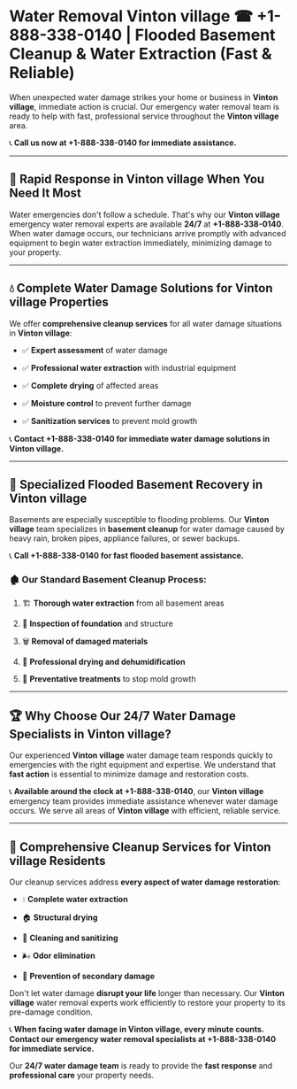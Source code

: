 # Water Removal Vinton village ☎ +1-888-338-0140 | Flooded Basement Cleanup & Water Extraction (Fast & Reliable)

When unexpected water damage strikes your home or business in **Vinton village**, immediate action is crucial. Our emergency water removal team is ready to help with fast, professional service throughout the **Vinton village** area. 

📞 **Call us now at +1-888-338-0140 for immediate assistance.**
---
## 🚀 Rapid Response in Vinton village When You Need It Most
Water emergencies don't follow a schedule. That's why our **Vinton village** emergency water removal experts are available **24/7** at **+1-888-338-0140**. When water damage occurs, our technicians arrive promptly with advanced equipment to begin water extraction immediately, minimizing damage to your property.
---
## 💧 Complete Water Damage Solutions for Vinton village Properties
We offer **comprehensive cleanup services** for all water damage situations in **Vinton village**:
- ✅ **Expert assessment** of water damage  
- ✅ **Professional water extraction** with industrial equipment  
- ✅ **Complete drying** of affected areas  
- ✅ **Moisture control** to prevent further damage  
- ✅ **Sanitization services** to prevent mold growth  
📞 **Contact +1-888-338-0140 for immediate water damage solutions in Vinton village.**
---
## 🌊 Specialized Flooded Basement Recovery in Vinton village
Basements are especially susceptible to flooding problems. Our **Vinton village** team specializes in **basement cleanup** for water damage caused by heavy rain, broken pipes, appliance failures, or sewer backups. 
📞 **Call +1-888-338-0140 for fast flooded basement assistance.**
### 🏚️ Our Standard Basement Cleanup Process:
1. 🏗️ **Thorough water extraction** from all basement areas  
2. 🔎 **Inspection of foundation** and structure  
3. 🗑️ **Removal of damaged materials**  
4. 💨 **Professional drying and dehumidification**  
5. 🚫 **Preventative treatments** to stop mold growth  
---
## 🏆 Why Choose Our 24/7 Water Damage Specialists in Vinton village?
Our experienced **Vinton village** water damage team responds quickly to emergencies with the right equipment and expertise. We understand that **fast action** is essential to minimize damage and restoration costs.
📞 **Available around the clock at +1-888-338-0140**, our **Vinton village** emergency team provides immediate assistance whenever water damage occurs. We serve all areas of **Vinton village** with efficient, reliable service.
---
## 🧹 Comprehensive Cleanup Services for Vinton village Residents
Our cleanup services address **every aspect of water damage restoration**:
- 💧 **Complete water extraction**  
- 🏠 **Structural drying**  
- 🧼 **Cleaning and sanitizing**  
- 🌬️ **Odor elimination**  
- 🚫 **Prevention of secondary damage**  
Don't let water damage **disrupt your life** longer than necessary. Our **Vinton village** water removal experts work efficiently to restore your property to its pre-damage condition.
📞 **When facing water damage in Vinton village, every minute counts. Contact our emergency water removal specialists at +1-888-338-0140 for immediate service.**
Our **24/7 water damage team** is ready to provide the **fast response** and **professional care** your property needs.
